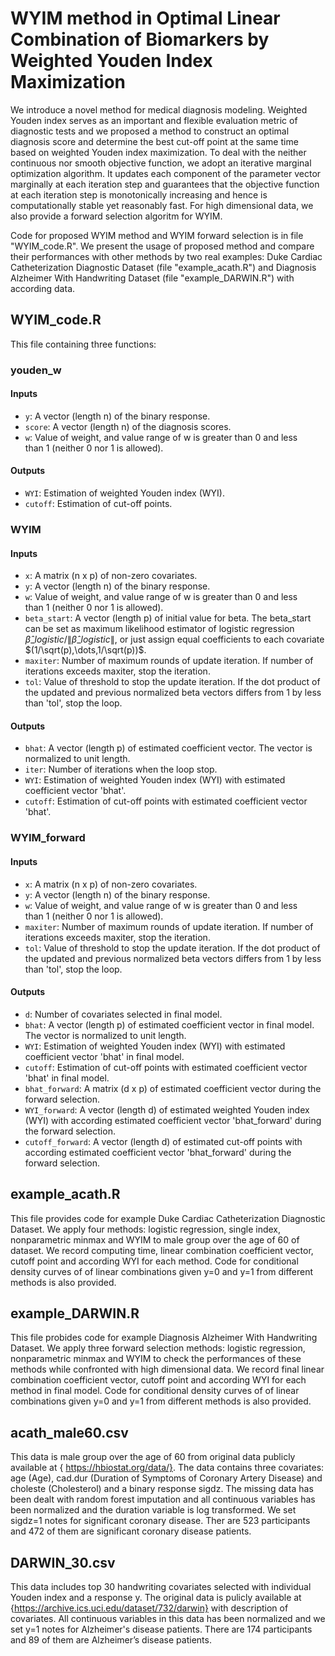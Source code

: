 # WYIM method in Optimal Linear Combination of Biomarkers by Weighted Youden Index Maximization

We introduce a novel method for medical diagnosis modeling. Weighted Youden index serves as an important and flexible evaluation metric of diagnostic tests and we proposed a method to construct an optimal diagnosis score and determine the best cut-off point at the same time based on weighted Youden index maximization. To deal with the neither continuous nor smooth objective function, we adopt an iterative marginal optimization algorithm. It updates each component of the parameter vector marginally at each iteration step and guarantees that the objective function at each iteration step is monotonically increasing and hence is computationally stable yet reasonably fast. For high dimensional data, we also provide a forward selection algoritm for WYIM. 

Code for proposed WYIM method and WYIM forward selection is in file "WYIM_code.R". We present the usage of proposed method and compare their performances with other methods by two real examples: Duke Cardiac Catheterization Diagnostic Dataset (file "example_acath.R") and Diagnosis Alzheimer With Handwriting Dataset (file "example_DARWIN.R") with according data.

## WYIM_code.R
This file containing three functions:
### youden_w
#### Inputs
- `y`: A vector (length n) of the binary response.
- `score`: A vector (length n) of the diagnosis scores.
- `w`: Value of weight, and value range of w is greater than 0 and less than 1 (neither 0 nor 1 is allowed).

#### Outputs
- `WYI`: Estimation of weighted Youden index (WYI).
- `cutoff`: Estimation of cut-off points.

### WYIM
#### Inputs
- `x`: A matrix (n x p) of non-zero covariates.
- `y`: A vector (length n) of the binary response.
- `w`: Value of weight, and value range of w is greater than 0 and less than 1 (neither 0 nor 1 is allowed).
- `beta_start`: A vector (length p) of initial value for beta. The beta_start can be set as maximum likelihood estimator of logistic regression $\hat{\beta}\_{logistic} / \|\hat{\beta}\_{logistic}\|$, or just assign equal coefficients to each covariate $(1/\sqrt(p),\dots,1/\sqrt(p))$.
- `maxiter`: Number of maximum rounds of update iteration. If number of iterations exceeds maxiter, stop the iteration.
- `tol`: Value of threshold to stop the update iteration. If the dot product of the updated and previous normalized beta vectors differs from 1 by less than 'tol', stop the loop.​

#### Outputs
- `bhat`: A vector (length p) of estimated coefficient vector. The vector is normalized to unit length.
- `iter`: Number of iterations when the loop stop.
- `WYI`: Estimation of weighted Youden index (WYI) with estimated coefficient vector 'bhat'.
- `cutoff`: Estimation of cut-off points with estimated coefficient vector 'bhat'.

### WYIM_forward
#### Inputs
- `x`: A matrix (n x p) of non-zero covariates.
- `y`: A vector (length n) of the binary response.
- `w`: Value of weight, and value range of w is greater than 0 and less than 1 (neither 0 nor 1 is allowed).
- `maxiter`: Number of maximum rounds of update iteration. If number of iterations exceeds maxiter, stop the iteration.
- `tol`: Value of threshold to stop the update iteration. If the dot product of the updated and previous normalized beta vectors differs from 1 by less than 'tol', stop the loop.​

#### Outputs
- `d`: Number of covariates selected in final model.
- `bhat`: A vector (length p) of estimated coefficient vector in final model. The vector is normalized to unit length.
- `WYI`: Estimation of weighted Youden index (WYI) with estimated coefficient vector 'bhat' in final model.
- `cutoff`: Estimation of cut-off points with estimated coefficient vector 'bhat' in final model.
- `bhat_forward`: A matrix (d x p) of estimated coefficient vector during the forward selection.
- `WYI_forward`: A vector (length d) of estimated weighted Youden index (WYI) with according estimated coefficient vector 'bhat_forward' during the forward selection.
- `cutoff_forward`: A vector (length d) of estimated cut-off points with according estimated coefficient vector 'bhat_forward' during the forward selection.



## example_acath.R
This file provides code for example Duke Cardiac Catheterization Diagnostic Dataset. We apply four methods: logistic regression, single index, nonparametric minmax and WYIM to male group over the age of 60 of dataset. We record computing time, linear combination coefficient vector, cutoff point and according WYI for each method. Code for conditional density curves of of linear combinations given y=0 and y=1 from different methods is also provided.

## example_DARWIN.R 
This file probides code for example Diagnosis Alzheimer With Handwriting Dataset. We apply three forward selection methods: logistic regression, nonparametric minmax and WYIM to check the performances of these methods while confronted with high dimensional data. We record final linear combination coefficient vector, cutoff point and according WYI for each method in final model. Code for conditional density curves of of linear combinations given y=0 and y=1 from different methods is also provided.


## acath_male60.csv
This data is male group over the age of 60 from original data publicly available at { https://hbiostat.org/data/}. The data contains three covariates: age (Age), cad.dur (Duration of Symptoms of Coronary Artery Disease) and choleste (Cholesterol) and a binary response sigdz.
The missing data has been dealt with random forest imputation and all continuous variables has been normalized and the duration variable is log transformed. We set sigdz=1 notes for significant coronary disease.
 Ther are 523 participants and 472 of them are significant coronary disease patients.

## DARWIN_30.csv
This data includes top 30 handwriting covariates selected with individual Youden index and a response y. The original data is pulicly available at {https://archive.ics.uci.edu/dataset/732/darwin} with description of covariates. All continuous variables in this data has been normalized and we set y=1 notes for Alzheimer's disease patients.
There are 174 participants and 89 of them are Alzheimer’s disease patients.
